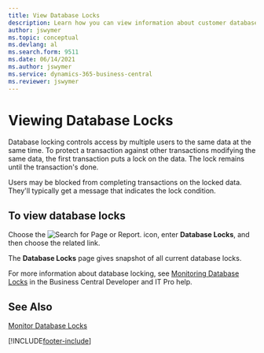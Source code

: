 ```yaml
---
title: View Database Locks
description: Learn how you can view information about customer database locks right from the client interface in Business Central.
author: jswymer
ms.topic: conceptual
ms.devlang: al
ms.search.form: 9511
ms.date: 06/14/2021
ms.author: jswymer
ms.service: dynamics-365-business-central
ms.reviewer: jswymer
---
```

# <a name="viewing-database-locks"></a>Viewing Database Locks

Database locking controls access by multiple users to the same data at the same time. To protect a transaction against other transactions modifying the same data, the first transaction puts a lock on the data. The lock remains until the transaction's done.

Users may be blocked from completing transactions on the locked data. They'll typically get a message that indicates the lock condition.

## <a name="to-view-database-locks"></a>To view database locks

Choose the ![Search for Page or Report.](media/ui-search/search_small.png "Search for Page or Report icon") icon, enter **Database Locks**, and then choose the related link.

The **Database Locks** page gives snapshot of all current database locks.

For more information about database locking, see [Monitoring Database Locks](/dynamics365/business-central/dev-itpro/administration/monitor-database-locks) in the Business Central Developer and IT Pro help.

## <a name="see-also"></a>See Also

[Monitor Database Locks](/dynamics365/business-central/dev-itpro/administration/monitor-database-locks) 


[!INCLUDE[footer-include](includes/footer-banner.md)]
